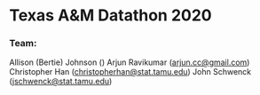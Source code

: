 # Texas A&M Datathon 2020

### Team: 
Allison (Bertie) Johnson ()
Arjun Ravikumar (arjun.cc@gmail.com)
Christopher Han (christopherhan@stat.tamu.edu)
John Schwenck (jschwenck@stat.tamu.edu)

